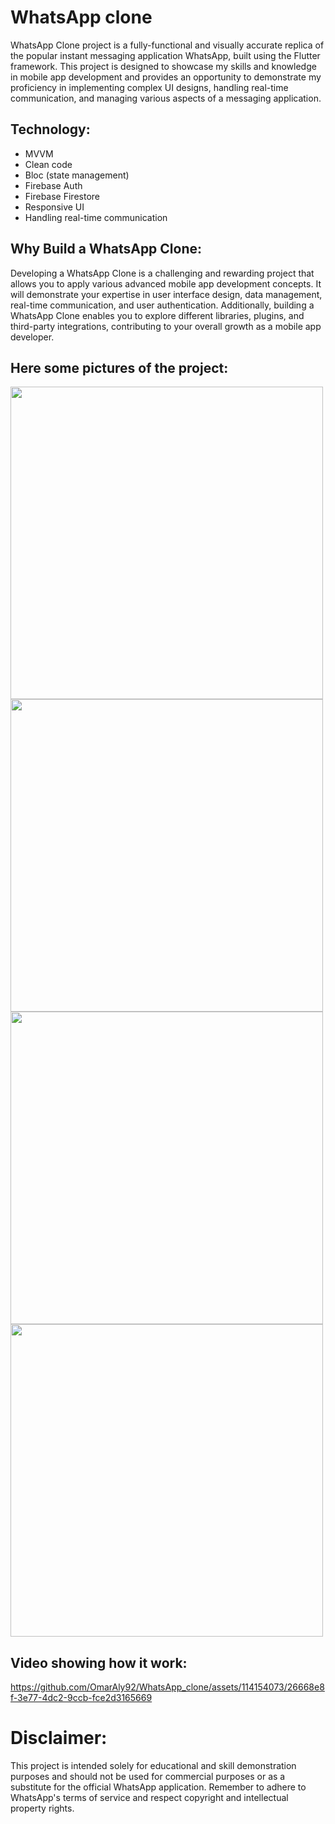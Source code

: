 # WhatsApp clone

 WhatsApp Clone project is a fully-functional and visually accurate replica of the popular instant messaging application WhatsApp, built using the Flutter framework.
 This project is designed to showcase my skills and knowledge in mobile app development
 and provides an opportunity to demonstrate my proficiency in implementing complex UI designs,
 handling real-time communication, and managing various aspects of a messaging application.

## Technology:

- MVVM
- Clean code
- Bloc (state management)
- Firebase Auth
- Firebase Firestore
- Responsive UI
- Handling real-time communication

## Why Build a WhatsApp Clone:

 Developing a WhatsApp Clone is a challenging and rewarding project that allows you to apply various advanced mobile app development concepts.
 It will demonstrate your expertise in user interface design, data management, real-time communication, and user authentication.
 Additionally, building a WhatsApp Clone enables you to explore different libraries, plugins, and third-party integrations,
 contributing to your overall growth as a mobile app developer.

## Here some pictures of the project:

<img src = "https://github.com/OmarAly92/WhatsApp_clone/assets/114154073/a09b2f2c-055b-490b-8c5f-da2f3e81907a" height ="500">
<img src = "https://github.com/OmarAly92/WhatsApp_clone/assets/114154073/bcffe93d-90ba-4e0b-8dce-e5047697c5d2" height ="500">

<img src = "https://github.com/OmarAly92/WhatsApp_clone/assets/114154073/ceb6f8e0-d828-429e-b53a-9e8ccdf2add7" height ="500">
<img src = "https://github.com/OmarAly92/WhatsApp_clone/assets/114154073/64be96c5-033d-4ba4-9770-057f1eb1cb39" height ="500">


## Video showing how it work:
  https://github.com/OmarAly92/WhatsApp_clone/assets/114154073/26668e8f-3e77-4dc2-9ccb-fce2d3165669

# Disclaimer:
 This project is intended solely for educational and skill demonstration purposes and should not be used for commercial purposes
 or as a substitute for the official WhatsApp application. Remember to adhere to WhatsApp's terms of service and respect copyright and intellectual property rights.


  
